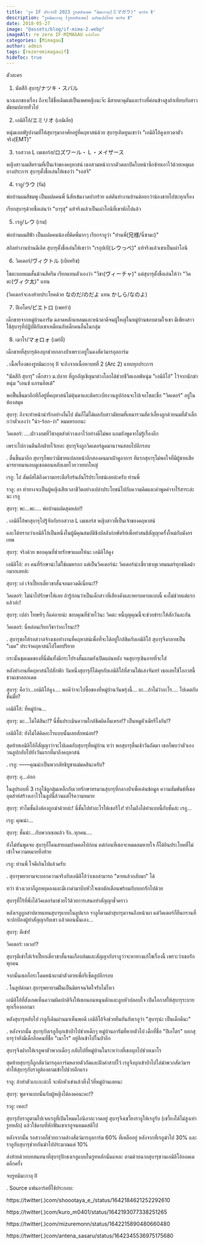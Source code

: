```yaml
---
title: 'รูท IF ประจำปี 2023 รูทสลับเพศ "มิมะกาอุ(ミマガウ)" พาร์ท Ⅱ'
description: "รูทมิมะกาอุ (รูทสลับเพศ) ฉบับแปลไทย พาร์ท Ⅱ"
date: 2018-05-27
image: "@assets/blog/if-mima-2.webp"
imageAlt: re zero IF-MIMAGAU แปลไทย
categories: [Mimagau]
author: admin
tags: [rezeromimagauif]
hideToc: true
---
```

ตัวละคร

1. นัตสึกิ สุบารุ/ナツキ・スバル

นางเอกของเรื่อง ถึงจะใช้ชื่อเดิมแต่เป็นเพศหญิงนะจ๊ะ มีสายตาดุดันและร่างที่ค่อนข้างสูงถ้าเทียบกับสาวมัธยมปลายทั่วไป

2. เอมิลิโอ้/エミリオ (เอมิเลีย)

หนุ่มเอลฟ์รูปงามที่ให้สุบารุมาอาศัยอยู่ที่คฤหาสน์ด้วย สุบารุเทิดทูนเขาว่า "เอมิลิโอ้คูงเทวดาตัวจริง(EMT)"

3. รอสวาล L เมเธอร์ส/ロズワール・Ｌ・メイザース

หญิงสาวผมสีครามที่เป็นเจ้าของคฤหาสน์ เธอสวมหน้ากากตัวตลกปิดใบหน้าซีกซ้ายเอาไว้ด้วยเหตุผลบางประการ สุบารุตั้งชื่อเล่นให้เธอว่า "รอสจิ"

4. ราอู/ラウ (รัม)

พ่อบ้านผมสีชมพู เป็นแฝดคนพี่ นิสัยเข้มงวดปากร้าย แต่ดันทำงานบ้านด้อยกว่าน้องชายไปซะทุกเรื่อง

เรียกสุบารุด้วยชื่อเล่นว่า "บารุสุ" แท้จริงแล้วเป็นเผ่าโอนิที่เขาหักไปแล้ว

5. เรอู/レウ (เรม)

พ่อบ้านผมสีฟ้า เป็นแฝดคนน้องที่ติดพี่มากๆ เรียกราอูว่า "ท่านพี่(兄様/นี่ซามะ)"

สกิลทำงานบ้านดีเลิศ สุบารุตั้งชื่อเล่นให้เขาว่า "เรอุปเป้(レウっぺ)" แท้จริงแล้วเขาเป็นเผ่าโอนิ

6. วิคเตอร์/ヴィクトル (เบียทริซ)

โชตะบอยผมสั้นม้วนสีครีม เรียกแทนตัวเองว่า "วีชา(ヴィーチャ)" แต่สุบารุตั้งชื่อเล่นให้ว่า "วิคตะ(ヴィク太)" แทน

(วิคเตอร์จะลงท้ายประโยคด้วย なのだ/のだよ แทน かしら/なのよ)

7. ปิเอโตร/ピエトロ (เพทร่า)

เด็กชายจากหมู่บ้านอารัม ฉลาดหลักแหลมและหน้าตาดีจนผู้ใหญ่ในหมู่บ้านชอบตามใจเขา มีเพียงสาวใช้สุบารุที่ปฏิบัติกับเขาเหมือนกับเด็กคนอื่นในกลุ่ม

8. เมาโร/マォロォ (เมย์ลี่)

เด็กชายที่สุบารุต้องบุกช่วยกลางป่าเพราะอยู่ในดงสัตว์มารอุลการ์ม

.
เนื้อเรื่องของรูทมิมะกาอุ II จะอิงจากเนื้อหาบทที่ 2 (Arc 2) แทบทุกประการ

"นัตสึกิ สุบารุ" เด็กสาว ม.ปลาย ที่ถูกอัญเชิญมาต่างโลกได้ช่วยชีวิตเอลฟ์หนุ่ม "เอมิลิโอ้" ไว้จากนักฆ่าหนุ่ม "เอนซ์ แกรนฮิลเต้"

พอฟื้นขึ้นมาอีกทีก็อยู่ที่คฤหาสน์ไม่คุ้นตาและติดระเบียงวนลูปก่อนจะไปเจอโชตะชื่อ "วิคเตอร์" อยู่ในห้องสมุด

สุบารุ: ถึงจะทำหน้าน่ารักอย่างงั้นไป มันก็ไม่ได้ผลกับสาวมัธยมที่เหมารวมสัตว์เลี้ยงลูกด้วยนมที่ตัวเล็กกว่าตัวเองว่า "น่า-ร้อก-ง่า" หมดหรอกนะ

วิคเตอร์: ....ฝ่าวงกตที่วีชาอุตส่าห์วางเอาไว้อย่างดีไม่พอ แถมยังพูดจาไม่รู้เรื่องอีก

เพราะไปกวนตีนอีกฝ่ายไว้เยอะ สุบารุจึงถูกวิคเตอร์ดูดมานาจนสลบไปอีกรอบ

.
ตื่นขึ้นมาอีก สุบารุก็พบว่ามีชายแปลกหน้าอีกสองคนมาเฝ้าดูอาการ ทีแรกสุบารุไม่พอใจที่มีผู้ชายเสียมารยาทมาแอบดูเธอตอนหลับเลยโวยวายยกใหญ่

เรอู: โอ๋ สัมผัสได้ถึงความกระตือรือร้นอันไร้ประโยชน์เลยล่ะครับ ท่านพี่

ราอู: อา ท่าทางจะเป็นผู้หญิงเสียเวลาชีวิตอย่างเปล่าประโยชน์ไปกับความคิดและคำพูดคำจาไร้สาระล่ะนะ เรอู

สุบารุ: พะ...พะ.... พ่อบ้านแฝดสุดหล่อ!!

.
เอมิลิโอ้พาสุบารุไปรู้จักกับรอสวาล L เมเธอร์ส หญิงสาวที่เป็นเจ้าของคฤหาสน์

และได้ทราบว่าเอมิลิโอ้เป็นหนึ่งในผู้มีคุณสมบัติชิงบัลลังก์กษัตริย์เพื่อทำสนธิสัญญาครั้งใหม่กับมังกรเทพ

สุบารุ: จริงด้วย ขอบคุณที่ช่วยรักษาแผลให้นะ เอมิลิโอ้คูง

เอมิลิโอ้: อา คนที่รักษาน่ะไม่ใช่ผมหรอก แต่เป็นวิคเตอร์น่ะ วิคเตอร์น่ะเชี่ยวชาญเวทมนตร์ทุกชนิดม้ากมากเลยล่ะ

สุบารุ: เอ๋ เจ้าเปี๊ยกเตี่ยวขาสั้นจอมอวดดีเนี่ยนะ!?

วิคเตอร์: ไม่น่าไปรักษาให้เลย ถ้ารู้ก่อนว่าเป็นเด็กสาวที่เสียงดังและหยาบคาบแบบนี้ คงไม่ช่วยแต่แรกแล้วล่ะ!

สุบารุ: เปล่า โทษทีๆ ก็แค่อายน่ะ ขอบคุณที่ช่วยไว้นะ วิคตะ หนี้บุญคุณนี้จะช่วยชำระให้สักวันละกัน

วิคเตอร์: นี่หล่อนเรียกวีชาว่าอะไรนะ!?

.
สุบารุขอให้รอสวาลจ้างเธอทำงานที่คฤหาสน์เพื่อที่จะได้อยู่ใกล้ชิดกับเอมิลิโอ้ สุบารุจึงกลายเป็น "เมด" ประจำคฤหาสน์ไปโดยปริยาย

กระนั้นชุดเมดของที่นี่มันทั้งมีกระโปรงสั้นแถมยังเปิดแผ่นหลัง จนสุบารุเขินอายที่จะใส่

หลังทำงานที่คฤหาสน์ไปสักพัก วันหนึ่งสุบารุก็ได้คุยกับเอมิลิโอ้ที่สวนใต้แสงจันทร์ เธอเลยใช้โอกาสนี้ชวนเขาออกเดต

สุบารุ: คือว่า...เอมิลิโอ้คูง.... พอดีว่าจะไปซื้อของที่หมู่บ้านวันพรุ่งนี้... ถะ...ถ้าไม่ว่าอะไร.... ไปเดตกับชั้นมั้ย?

เอมิลิโอ้: ที่หมู่บ้าน...

สุบารุ: มะ...ไม่ได้สินะ!? นี่ชั้นประเมินความใกล้ชิดผิดงั้นเหรอ!? เป็นหมูตัวเมียรึไงกัน!?

เอมิลิโอ้: ยังไม่ได้คิดอะไรแบบนั้นเลยสักหน่อย!?

สุดท้ายเอมิลิโอ้ก็สัญญาว่าจะไปเดตกับสุบารุที่หมู่บ้าน ทว่า พอสุบารุตื่นเช้าวันถัดมา เธอก็พบว่าตัวเองวนลูปกลับไปยังวันแรกที่มาถึงคฤหาสน์

.
เรอู: ――คุณน่ะเป็นพวกลัทธิบูชาแม่มดสินะครับ?

สุบารุ: อุ...อ่อก

ในลูปรอบที่ 3 เรอูใช้ลูกตุ้มเหล็กกับเวทรักษาทรมานสุบารุที่กลางป่าเพื่อเค้นข้อมูล ความสัมพันธ์ที่เธออุตส่าห์สร้างเอาไว้ในลูปนี้ล้วนแต่ไร้ความหมาย

สุบารุ: ทำไมชั้นถึงต้องถูกฆ่าด้วยล่ะ! นี่ชั้นไปทำอะไรให้เธอรึไง! ทำไมถึงได้ทำแบบนี้กับชั้นล่ะ เรอู...

เรอู: คุณน่ะ...

สุบารุ: ชั้นน่ะ...กับพวกเธอแล้ว รัก..ทุกคน....

ยังไม่ทันพูดจบ สุบารุก็โดนสายลมปาดคอไปก่อน แต่ก่อนที่เธอจะหมดลมหายใจ ก็ได้ยินประโยคที่ไม่เข้าใจความหมายทิ้งท้าย

เรอู: ท่านพี่ ใจดีเกินไปแล้วครับ

.
สุบารุพยายามจะบอกความจริงกับเอมิลิโอ้ว่าเธอสามารถ "ตายแล้วกลับมา" ได้

ทว่า ห้วงเวลาก็ถูกหยุดลงและมีเงาดำมาบีบหัวใจเธอตักเตือนพร้อมกับบอกรักไปด้วย

สุบารุที่ไร้ที่พึ่งได้วิคเตอร์มาช่วยไว้ด้วยการเสนอทำสัญญาชั่วคราว

หลังเรอูถูกสาปตายแทนสุบารุแบบในลูปแรก ราอูก็ตามล่าสุบารุมาจนถึงหน้าผา แต่วิคเตอร์ก็ยืนกรานที่จะปกป้องผู้ทำสัญญากับเขา แล้วตอนนั้นเอง...

สุบารุ: ตีเข่า!

วิคเตอร์: เหวอ!?

สุบารุตีเข่าใส่เจ้าเปี๊ยกเตี่ยวขาสั้นจนเกือบล้มและสัญญากับราอูว่าจะหาทางแก้ไขเรื่องนี้ เพราะว่าเธอรักทุกคน

จากนั้นเธอก็กระโดดหน้าผาฆ่าตัวตายเพื่อรีเซ็ตลูปอีกรอบ

.
ในลูปต่อมา สุบารุพยายามฝืนเป็นมิตรจนจิตใจรับไม่ไหว

เอมิลิโอ้ที่สังเกตเห็นความผิดปกติจึงให้เธอนอนหนุนตักและลูบหัวปลอบใจ เปิดโอกาสให้สุบารุระบายทุกเรื่องออกมา

หลังสุบารุหลับไป เรอูก็เดินผ่านมาเห็นพอดี เอมิลิโอ้จึงช่วยยืนยันกับเรอูว่า "สุบารุน่ะ เป็นเด็กดีนะ"

.
หลังจากนั้น สุบารุกับเรอูก็บุกเข้าป่าไปช่วยเด็กๆ หมู่บ้านอารัมที่หายตัวไป เด็กที่ชื่อ "ปิเอโตร" บอกสุบารุว่ายังมีเด็กอีกคนที่ชื่อ "เมาโร" อยู่ลึกเข้าไปในป่าอีก

สุบารุจึงฝากให้เรอูพาตัวพวกเด็กๆ กลับไปที่หมู่บ้านในระหว่างที่เธอบุกไปช่วยเมาโร

สุดท้ายสุบารุก็ถูกสัตว์มารอุลการ์มหลายตัวกัดและฝังคำสาปไว้ เรอูจึงบุกเข้าป่าไปไล่ฆ่าพวกสัตว์มาร ทำให้สุบารุกับราอูต้องตามเข้าไปช่วยอีกแรง

ราอู: ถ้าทำตัวเกะกะล่ะก็ จะหักหัวเข่าแล้วทิ้งไว้ที่หมู่บ้านเลยนะ

สุบารุ: พูดจาแบบนั้นกับผู้หญิงได้ลงคอนะคะ!?

ราอู: เหอะ!

สุบารุกับราอูตามไปเจอเรอูที่เปิดโหมดโอนิอาละวาดอยู่ สุบารุจึงเขวี้ยงราอูให้เรอูรับ (เขวี้ยงได้ไม่สูงเท่ารูทหลัก) แล้วใช้ดาบที่หักฟันเขาเรอูจนหมดสติไป

หลังจากนั้น รอสวาลก็ช่วยกวาดล้างสัตว์มารอุลการ์ม 60% ที่เหลืออยู่ หลังจากที่เรอูฆ่าไป 30% และราอูกับสุบารุช่วยกันฆ่าไปประมาณแค่ 10%

ส่งท้ายด้วยบทสนทนาที่สุบารุปักธงเรอูแบบในรูทหลักนั่นแหละ ตามด้วยฉากสุบารุชวนเอมิลิโอ้ออดเดตอีกครั้ง

จบรูทมิมะกาอุ II

.
Source แฟนอาร์ตที่ใช้ประกอบ:

https://twitter(.)com/shoootaya_e_/status/1642184621252292610

https://twitter(.)com/kuro_m0401/status/1642193077338251265

https://twitter(.)com/mizuremonn/status/1642215890480660480

https://twitter(.)com/antena_sasaru/status/1642345536975175680